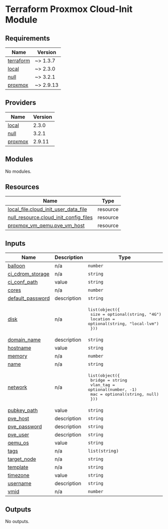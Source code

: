 # Terraform Proxmox Cloud-Init Module
<!-- BEGINNING OF PRE-COMMIT-TERRAFORM DOCS HOOK -->
## Requirements

| Name | Version |
|------|---------|
| <a name="requirement_terraform"></a> [terraform](#requirement\_terraform) | ~> 1.3.7 |
| <a name="requirement_local"></a> [local](#requirement\_local) | ~> 2.3.0 |
| <a name="requirement_null"></a> [null](#requirement\_null) | ~> 3.2.1 |
| <a name="requirement_proxmox"></a> [proxmox](#requirement\_proxmox) | ~> 2.9.13 |

## Providers

| Name | Version |
|------|---------|
| <a name="provider_local"></a> [local](#provider\_local) | 2.3.0 |
| <a name="provider_null"></a> [null](#provider\_null) | 3.2.1 |
| <a name="provider_proxmox"></a> [proxmox](#provider\_proxmox) | 2.9.11 |

## Modules

No modules.

## Resources

| Name | Type |
|------|------|
| [local_file.cloud_init_user_data_file](https://registry.terraform.io/providers/hashicorp/local/latest/docs/resources/file) | resource |
| [null_resource.cloud_init_config_files](https://registry.terraform.io/providers/hashicorp/null/latest/docs/resources/resource) | resource |
| [proxmox_vm_qemu.pve_vm_host](https://registry.terraform.io/providers/telmate/proxmox/latest/docs/resources/vm_qemu) | resource |

## Inputs

| Name | Description | Type | Default | Required |
|------|-------------|------|---------|:--------:|
| <a name="input_balloon"></a> [balloon](#input\_balloon) | n/a | `number` | `0` | no |
| <a name="input_ci_cdrom_storage"></a> [ci\_cdrom\_storage](#input\_ci\_cdrom\_storage) | n/a | `string` | `"local-lvm"` | no |
| <a name="input_ci_conf_path"></a> [ci\_conf\_path](#input\_ci\_conf\_path) | value | `string` | n/a | yes |
| <a name="input_cores"></a> [cores](#input\_cores) | n/a | `number` | `1` | no |
| <a name="input_default_password"></a> [default\_password](#input\_default\_password) | description | `string` | `"cloud1"` | no |
| <a name="input_disk"></a> [disk](#input\_disk) | n/a | <pre>list(object({<br>    size     = optional(string, "4G")<br>    location = optional(string, "local-lvm")<br>  }))</pre> | n/a | yes |
| <a name="input_domain_name"></a> [domain\_name](#input\_domain\_name) | description | `string` | `""` | no |
| <a name="input_hostname"></a> [hostname](#input\_hostname) | value | `string` | n/a | yes |
| <a name="input_memory"></a> [memory](#input\_memory) | n/a | `number` | `512` | no |
| <a name="input_name"></a> [name](#input\_name) | n/a | `string` | n/a | yes |
| <a name="input_network"></a> [network](#input\_network) | n/a | <pre>list(object({<br>    bridge   = string<br>    vlan_tag = optional(number, -1)<br>    mac      = optional(string, null)<br>  }))</pre> | n/a | yes |
| <a name="input_pubkey_path"></a> [pubkey\_path](#input\_pubkey\_path) | value | `string` | n/a | yes |
| <a name="input_pve_host"></a> [pve\_host](#input\_pve\_host) | description | `string` | n/a | yes |
| <a name="input_pve_password"></a> [pve\_password](#input\_pve\_password) | description | `string` | n/a | yes |
| <a name="input_pve_user"></a> [pve\_user](#input\_pve\_user) | description | `string` | n/a | yes |
| <a name="input_qemu_os"></a> [qemu\_os](#input\_qemu\_os) | value | `string` | `"l26"` | no |
| <a name="input_tags"></a> [tags](#input\_tags) | n/a | `list(string)` | n/a | yes |
| <a name="input_target_node"></a> [target\_node](#input\_target\_node) | n/a | `string` | n/a | yes |
| <a name="input_template"></a> [template](#input\_template) | n/a | `string` | `""` | no |
| <a name="input_timezone"></a> [timezone](#input\_timezone) | value | `string` | `"America/Vancouver"` | no |
| <a name="input_username"></a> [username](#input\_username) | description | `string` | `"luke"` | no |
| <a name="input_vmid"></a> [vmid](#input\_vmid) | n/a | `number` | n/a | yes |

## Outputs

No outputs.
<!-- END OF PRE-COMMIT-TERRAFORM DOCS HOOK -->
